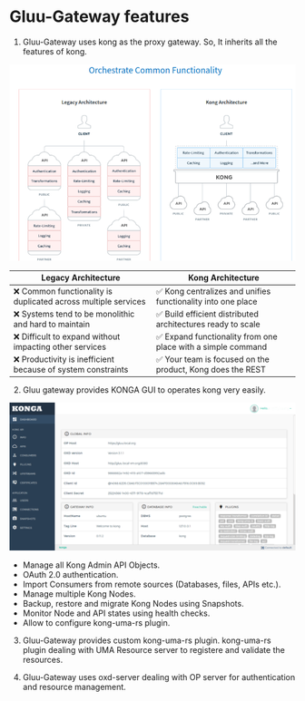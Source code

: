 # Gluu-Gateway features

1. Gluu-Gateway uses kong as the proxy gateway. So, It inherits all the features of kong.

![Orchestrate Common Functionality](kong-feature.png)

| Legacy Architecture | Kong Architecture |
|---------------------|-------------------|
| :x: Common functionality is duplicated across multiple services | :white_check_mark: Kong centralizes and unifies functionality into one place |
| :x: Systems tend to be monolithic and hard to maintain | :white_check_mark: Build efficient distributed architectures ready to scale |
| :x: Difficult to expand without impacting other services | :white_check_mark: Expand functionality from one place with a simple command |
| :x: Productivity is inefficient because of system constraints | :white_check_mark: Your team is focused on the product, Kong does the REST |

2. Gluu gateway provides KONGA GUI to operates kong very easily.

![konga](konga.png)

- Manage all Kong Admin API Objects.
- OAuth 2.0 authentication.
- Import Consumers from remote sources (Databases, files, APIs etc.).
- Manage multiple Kong Nodes.
- Backup, restore and migrate Kong Nodes using Snapshots.
- Monitor Node and API states using health checks.
- Allow to configure kong-uma-rs plugin.

3. Gluu-Gateway provides custom kong-uma-rs plugin. kong-uma-rs plugin dealing with UMA Resource server to registere and validate the resources.

4. Gluu-Gateway uses oxd-server dealing with OP server for authentication and resource management.
